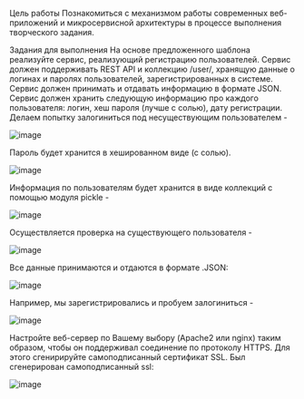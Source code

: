 Цель работы
Познакомиться с механизмом работы современных веб-приложений и микросервисной архитектуры в процессе выполнения творческого задания.

Задания для выполнения
На основе предложенного шаблона реализуйте сервис, реализующий регистрацию пользователей. Сервис должен поддерживать REST API и коллекцию /user/, хранящую данные о логинах и паролях пользователей, зарегистрированных в системе. Сервис должен принимать и отдавать информацию в формате JSON. Сервис должен хранить следующую информацию про каждого пользователя: логин, хеш пароля (лучше с солью), дату регистрации.
Делаем попытку залогиниться под несуществующим пользователем - 

![image](https://user-images.githubusercontent.com/72302486/146652673-11138e55-d514-4a3d-9472-f11e6b6bbeae.png)


Пароль будет хранится в хешированном виде (с солью).

![image](https://user-images.githubusercontent.com/72302486/146652681-34a4c448-a16e-426b-81c8-e0e3a67242ce.png)


Информация по пользователям будет хранится в виде коллекций с помощью модуля pickle - 

![image](https://user-images.githubusercontent.com/72302486/146652687-8e344641-fc17-4726-9328-74dd0b79ed60.png)


Осуществляется проверка на существующего пользователя - 

![image](https://user-images.githubusercontent.com/72302486/146652695-1dc2d66f-0e38-4c98-95de-392d65c333c6.png)


Все данные принимаются и отдаются в формате .JSON:

![image](https://user-images.githubusercontent.com/72302486/146652701-f812d090-0026-4111-b04e-0edc5a19a415.png)


Например, мы зарегистрировались и пробуем залогиниться - 

![image](https://user-images.githubusercontent.com/72302486/146652711-7038625f-5645-4cc9-9a4c-7b4655828e47.png)


Настройте веб-сервер по Вашему выбору (Apache2 или nginx) таким образом, чтобы он поддерживал соединение по протоколу HTTPS. Для этого сгенирируйте самоподписанный сертификат SSL. Был сгенерирован самоподписанный ssl:

![image](https://user-images.githubusercontent.com/72302486/146652729-a5f91eb4-1dc5-4245-b15b-54da3f64de9c.png)
